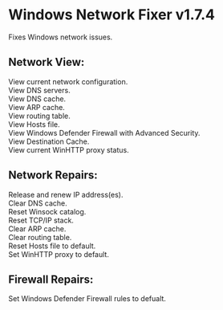 # Windows Network Fixer v1.7.4
Fixes Windows network issues.

## Network View:
View current network configuration.  
View DNS servers.  
View DNS cache.  
View ARP cache.  
View routing table.  
View Hosts file.  
View Windows Defender Firewall with Advanced Security.  
View Destination Cache.  
View current WinHTTP proxy status.

## Network Repairs:
Release and renew IP address(es).  
Clear DNS cache.  
Reset Winsock catalog.  
Reset TCP/IP stack.  
Clear ARP cache.  
Clear routing table.  
Reset Hosts file to default.  
Set WinHTTP proxy to default.

## Firewall Repairs:
Set Windows Defender Firewall rules to defualt.
